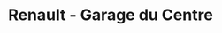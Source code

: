 ---
title: "Renault - Garage du Centre"
url: /nogent-sur-oise/renault-garage-du-centre/
shop: Autowerkstatt
---
